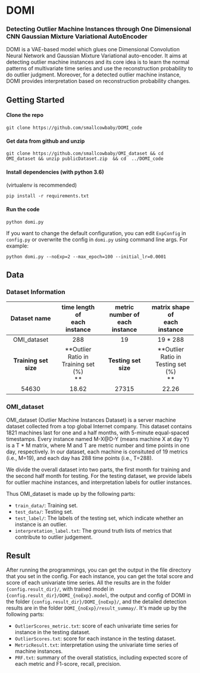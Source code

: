 # DOMI


###  Detecting Outlier Machine Instances through One Dimensional CNN Gaussian Mixture Variational AutoEncoder

DOMI is a VAE-based model which glues one Dimensional Convolution Neural Network and Gaussian Mixture Variational auto-encoder. 
It aims at detecting outlier machine instances and its core idea is to learn the normal patterns of multivariate time series
and use the reconstruction probability to do outlier judgment. 
Moreover, for a detected outlier machine instance, DOMI provides interpretation based on reconstruction probability changes.



## Getting Started

#### Clone the repo

```
git clone https://github.com/smallcowbaby/DOMI_code
```

#### Get data from github and unzip 

```
git clone https://github.com/smallcowbaby/OMI_dataset && cd OMI_dataset && unzip publicDataset.zip  && cd  ../DOMI_code
```


#### Install dependencies (with python 3.6) 

(virtualenv is recommended)

```shell
pip install -r requirements.txt
```


#### Run the code

```
python domi.py
```

If you want to change the default configuration, you can edit `ExpConfig` in `config.py` or 
overwrite the config in `domi.py` using command line args. For example:

```
python domi.py --noExp=2 --max_epoch=100 --initial_lr=0.0001 
```


## Data

### Dataset Information

| Dataset name|time length of <br> each instance </br>  |metric number of <br> each instance </br>| matrix shape of <br> each instance </br>  |
|:------:|:----:|:--------:|:-----:|
| OMI_dataset | 288 | 19 | 19 * 288 |
| **Training set size** |**Outlier Ratio in <br>Training set (%)</br> ** |**Testing set size**|**Outlier Ratio in <br>Testing set (%)</br> **| 
|  54630 | 18.62 | 27315 | 22.26 |


### OMI_dataset

OMI_dataset (Outlier Machine Instances Dataset) is a server machine dataset collected from a top global Internet company. 
This dataset contains 1821 machines last for one and a half months, with 5-minute equal-spaced timestamps. 
Every instance named M-X@D-Y (means machine X at day Y) is a T * M matrix, where M and T are metric number and time points in one day, respectively. 
In our dataset, each machine is consituted of 19 metrics (i.e., M=19), and each day has 288 time points (i.e., T=288).

We divide the overall dataset into two parts, the first month for training and the second half month for testing. 
For the testing dataset, we provide labels for outlier machine instances, and interpretation labels for outlier instances.

Thus OMI_dataset is made up by the following parts:

* `train_data/`: Training set.
* `test_data/`: Testing set.
* `test_label/`: The labels of the testing set, which indicate whether an instance is an outlier. 
* `interpretation_label.txt`: The ground truth lists of metrics that contribute to outlier judgement.


## Result

After running the programmings, you can get the output in the file directory that you set in the config. For each instance, you can get the total score and score of each univariate time series. 
All the results are in the folder `{config.result_dir}/`, with trained model in `{config.result_dir}/DOMI_{noExp}.model`, the output and config of DOMI in the folder `{config.result_dir}/DOMI_{noExp}/`, 
and the detailed detection results are in the folder `DOMI_{noExp}/result_summay/`. It's made up by the following parts:
* `OutlierScores_metric.txt`: score of each univariate time series for instance in the testing dataset.
* `OutlierScores.txt`: score for each instance in the testing dataset.
* `MetricResult.txt`: interpretation using the univariate time series of machine instances.
* `PRF.txt`: summary of the overall statistics, including expected score of each metric and F1-score, recall, precision. 